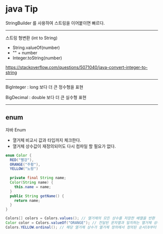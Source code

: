 # java Tip



StringBuilder 를 사용하여 스트링을 이어붙이면 빠르다.



---

스트링 형변환 (int to String)

* String.valueOf(number)
* "" + number
* Integer.toString(number)

https://stackoverflow.com/questions/5071040/java-convert-integer-to-string



---

BigInteger : long 보다 더 큰 정수형을 표현

BigDecimal : double 보다 더 큰 실수형 표현





---

## enum

자바 Enum

* 열거체 비교시 값과 타입까지 체크한다.
* 열거체 상수값이 재정의되어도 다시 컴파일 할 필요가 없다.

```java
enum Color {
  RED("빨강"), 
  ORANGE("주황"), 
  YELLOW("노랑")
    
  private final String name;
  Color(String name) {
    this.name = name;
  }
  public String getName() {
    return name;
  }
}
```

```java
Colors[] colors = Colors.values(); // 열거체의 모든 상수를 저장한 배열을 반환
Color color = Colors.valueOf("ORANGE"); // 전달된 문자열과 일치하는 열거체 상수를 반환
Colors.YELLOW.ordinal(); // 해당 열거체 상수가 열거체 정의에서 정의된 순서(0부터 시작)를 반환
```



